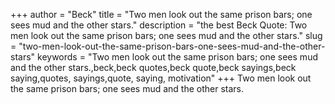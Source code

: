 +++
author = "Beck"
title = "Two men look out the same prison bars; one sees mud and the other stars."
description = "the best Beck Quote: Two men look out the same prison bars; one sees mud and the other stars."
slug = "two-men-look-out-the-same-prison-bars-one-sees-mud-and-the-other-stars"
keywords = "Two men look out the same prison bars; one sees mud and the other stars.,beck,beck quotes,beck quote,beck sayings,beck saying,quotes, sayings,quote, saying, motivation"
+++
Two men look out the same prison bars; one sees mud and the other stars.
